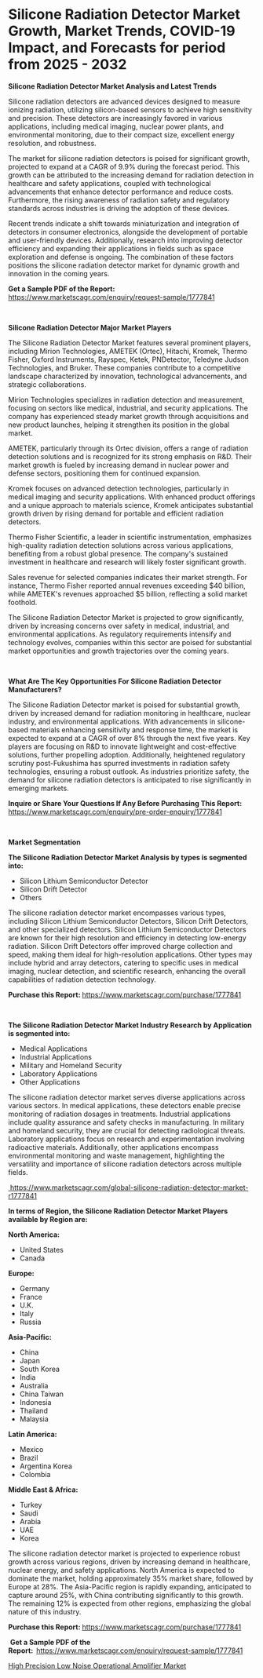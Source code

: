 <p><h1>Silicone Radiation Detector Market Growth, Market Trends, COVID-19 Impact, and Forecasts for period from 2025 - 2032</h1></p><p><strong>Silicone Radiation Detector Market Analysis and Latest Trends</strong></p>
<p><p>Silicone radiation detectors are advanced devices designed to measure ionizing radiation, utilizing silicon-based sensors to achieve high sensitivity and precision. These detectors are increasingly favored in various applications, including medical imaging, nuclear power plants, and environmental monitoring, due to their compact size, excellent energy resolution, and robustness.</p><p>The market for silicone radiation detectors is poised for significant growth, projected to expand at a CAGR of 9.9% during the forecast period. This growth can be attributed to the increasing demand for radiation detection in healthcare and safety applications, coupled with technological advancements that enhance detector performance and reduce costs. Furthermore, the rising awareness of radiation safety and regulatory standards across industries is driving the adoption of these devices. </p><p>Recent trends indicate a shift towards miniaturization and integration of detectors in consumer electronics, alongside the development of portable and user-friendly devices. Additionally, research into improving detector efficiency and expanding their applications in fields such as space exploration and defense is ongoing. The combination of these factors positions the silicone radiation detector market for dynamic growth and innovation in the coming years.</p></p>
<p><strong>Get a Sample PDF of the Report:&nbsp;</strong> <a href="https://www.marketscagr.com/enquiry/request-sample/1777841?utm_campaign=3456&utm_medium=2&utm_source=Github&utm_content=ia&utm_term=06042025&utm_id=silicone-radiation-detector">https://www.marketscagr.com/enquiry/request-sample/1777841</a></p>
<p>&nbsp;</p>
<p><strong>Silicone Radiation Detector Major Market Players</strong></p>
<p><p>The Silicone Radiation Detector Market features several prominent players, including Mirion Technologies, AMETEK (Ortec), Hitachi, Kromek, Thermo Fisher, Oxford Instruments, Rayspec, Ketek, PNDetector, Teledyne Judson Technologies, and Bruker. These companies contribute to a competitive landscape characterized by innovation, technological advancements, and strategic collaborations.</p><p>Mirion Technologies specializes in radiation detection and measurement, focusing on sectors like medical, industrial, and security applications. The company has experienced steady market growth through acquisitions and new product launches, helping it strengthen its position in the global market.</p><p>AMETEK, particularly through its Ortec division, offers a range of radiation detection solutions and is recognized for its strong emphasis on R&D. Their market growth is fueled by increasing demand in nuclear power and defense sectors, positioning them for continued expansion.</p><p>Kromek focuses on advanced detection technologies, particularly in medical imaging and security applications. With enhanced product offerings and a unique approach to materials science, Kromek anticipates substantial growth driven by rising demand for portable and efficient radiation detectors.</p><p>Thermo Fisher Scientific, a leader in scientific instrumentation, emphasizes high-quality radiation detection solutions across various applications, benefiting from a robust global presence. The company's sustained investment in healthcare and research will likely foster significant growth.</p><p>Sales revenue for selected companies indicates their market strength. For instance, Thermo Fisher reported annual revenues exceeding $40 billion, while AMETEK's revenues approached $5 billion, reflecting a solid market foothold.</p><p>The Silicone Radiation Detector Market is projected to grow significantly, driven by increasing concerns over safety in medical, industrial, and environmental applications. As regulatory requirements intensify and technology evolves, companies within this sector are poised for substantial market opportunities and growth trajectories over the coming years.</p></p>
<p>&nbsp;</p>
<p><strong>What Are The Key Opportunities For Silicone Radiation Detector Manufacturers?</strong></p>
<p><p>The Silicone Radiation Detector market is poised for substantial growth, driven by increased demand for radiation monitoring in healthcare, nuclear industry, and environmental applications. With advancements in silicone-based materials enhancing sensitivity and response time, the market is expected to expand at a CAGR of over 8% through the next five years. Key players are focusing on R&D to innovate lightweight and cost-effective solutions, further propelling adoption. Additionally, heightened regulatory scrutiny post-Fukushima has spurred investments in radiation safety technologies, ensuring a robust outlook. As industries prioritize safety, the demand for silicone radiation detectors is anticipated to rise significantly in emerging markets.</p></p>
<p><strong>Inquire or Share Your Questions If Any Before Purchasing This Report:</strong> <a href="https://www.marketscagr.com/enquiry/pre-order-enquiry/1777841?utm_campaign=3456&utm_medium=2&utm_source=Github&utm_content=ia&utm_term=06042025&utm_id=silicone-radiation-detector">https://www.marketscagr.com/enquiry/pre-order-enquiry/1777841</a></p>
<p>&nbsp;</p>
<p><strong>Market Segmentation</strong></p>
<p><strong>The Silicone Radiation Detector Market Analysis by types is segmented into:</strong></p>
<p><ul><li>Silicon Lithium Semiconductor Detector</li><li>Silicon Drift Detector</li><li>Others</li></ul></p>
<p><p>The silicone radiation detector market encompasses various types, including Silicon Lithium Semiconductor Detectors, Silicon Drift Detectors, and other specialized detectors. Silicon Lithium Semiconductor Detectors are known for their high resolution and efficiency in detecting low-energy radiation. Silicon Drift Detectors offer improved charge collection and speed, making them ideal for high-resolution applications. Other types may include hybrid and array detectors, catering to specific uses in medical imaging, nuclear detection, and scientific research, enhancing the overall capabilities of radiation detection technology.</p></p>
<p><strong>Purchase this Report:&nbsp;</strong><a href="https://www.marketscagr.com/purchase/1777841?utm_campaign=3456&utm_medium=2&utm_source=Github&utm_content=ia&utm_term=06042025&utm_id=silicone-radiation-detector">https://www.marketscagr.com/purchase/1777841</a></p>
<p>&nbsp;</p>
<p><strong>The Silicone Radiation Detector Market Industry Research by Application is segmented into:</strong></p>
<p><ul><li>Medical Applications</li><li>Industrial Applications</li><li>Military and Homeland Security</li><li>Laboratory Applications</li><li>Other Applications</li></ul></p>
<p><p>The silicone radiation detector market serves diverse applications across various sectors. In medical applications, these detectors enable precise monitoring of radiation dosages in treatments. Industrial applications include quality assurance and safety checks in manufacturing. In military and homeland security, they are crucial for detecting radiological threats. Laboratory applications focus on research and experimentation involving radioactive materials. Additionally, other applications encompass environmental monitoring and waste management, highlighting the versatility and importance of silicone radiation detectors across multiple fields.</p></p>
<p><a href="https://www.marketscagr.com/global-silicone-radiation-detector-market-r1777841?utm_campaign=3456&utm_medium=2&utm_source=Github&utm_content=ia&utm_term=06042025&utm_id=silicone-radiation-detector">&nbsp;https://www.marketscagr.com/global-silicone-radiation-detector-market-r1777841</a></p>
<p><strong>In terms of Region, the Silicone Radiation Detector Market Players available by Region are:</strong></p>
<p>
    <p> <strong> North America: </strong>
        <ul>
            <li>United States</li>
            <li>Canada</li>
        </ul>
        </p> 
    <p> <strong> Europe: </strong>
        <ul>
            <li>Germany</li>
            <li>France</li>
            <li>U.K.</li>
            <li>Italy</li>
            <li>Russia</li>
        </ul>
        </p> 
    <p> <strong> Asia-Pacific: </strong>
        <ul>
            <li>China</li>
            <li>Japan</li>
            <li>South Korea</li>
            <li>India</li>
            <li>Australia</li>
            <li>China Taiwan</li>
            <li>Indonesia</li>
            <li>Thailand</li>
            <li>Malaysia</li>
        </ul>
        </p> 
    <p> <strong> Latin America: </strong>
        <ul>
            <li>Mexico</li>
            <li>Brazil</li>
            <li>Argentina Korea</li>
            <li>Colombia</li>
        </ul>
        </p> 
    <p> <strong> Middle East & Africa: </strong>
        <ul>
            <li>Turkey</li>
            <li>Saudi</li>
            <li>Arabia</li>
            <li>UAE</li>
            <li>Korea</li>
        </ul>
    </p>
    </p>
<p><p>The silicone radiation detector market is projected to experience robust growth across various regions, driven by increasing demand in healthcare, nuclear energy, and safety applications. North America is expected to dominate the market, holding approximately 35% market share, followed by Europe at 28%. The Asia-Pacific region is rapidly expanding, anticipated to capture around 25%, with China contributing significantly to this growth. The remaining 12% is expected from other regions, emphasizing the global nature of this industry.</p></p>
<p><strong>Purchase this Report: </strong><a href="https://www.marketscagr.com/purchase/1777841?utm_campaign=3456&utm_medium=2&utm_source=Github&utm_content=ia&utm_term=06042025&utm_id=silicone-radiation-detector">https://www.marketscagr.com/purchase/1777841</a></p>
<p>&nbsp;<strong>Get a Sample PDF of the Report:&nbsp;&nbsp;</strong><a href="https://www.marketscagr.com/enquiry/request-sample/1777841?utm_campaign=3456&utm_medium=2&utm_source=Github&utm_content=ia&utm_term=06042025&utm_id=silicone-radiation-detector">https://www.marketscagr.com/enquiry/request-sample/1777841</a></p>
<p><strong></strong></p>
<p><p><a href="https://github.com/leijavaagexo/Market-Research-Report-List-1/blob/main/high-precision-low-noise-operational-amplifier-market.md?utm_campaign=3456&utm_medium=2&utm_source=Github&utm_content=ia&utm_term=06042025&utm_id=silicone-radiation-detector">High Precision Low Noise Operational Amplifier Market</a></p></p>